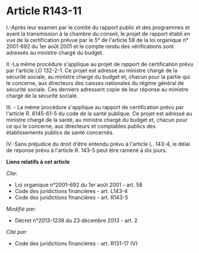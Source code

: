 # Article R143-11

I.-Après leur examen par le comité du rapport public et des programmes et avant la transmission à la chambre du conseil, le
projet de rapport établi en vue de la certification prévue par le 5° de l'article 58 de la loi organique n° 2001-692 du 1er
août 2001 et le compte rendu des vérifications sont adressés au ministre chargé du budget. 

II.-La même procédure s'applique au projet de rapport de certification prévu par l'article LO 132-2-1. Ce projet est adressé
au ministre chargé de la sécurité sociale, au ministre chargé du budget et, chacun pour la partie qui le concerne, aux
directeurs des caisses nationales du régime général de sécurité sociale. Ces derniers adressent copie de leur réponse au
ministre chargé de la sécurité sociale. 

III. - La même procédure s'applique au rapport de certification prévu par l'article R. 6145-61-5 du code de la santé
publique. Ce projet est adressé au ministre chargé de la santé, au ministre chargé du budget et, chacun pour ce qui le
concerne, aux directeurs et comptables publics des établissements publics de santé concernés.

IV.-Sans préjudice du droit d'être entendu prévu à l'article L. 143-4, le délai de réponse prévu à l'article R. 143-5 peut
être ramené à dix jours.

**Liens relatifs à cet article**

_Cite_:

  - Loi organique n°2001-692 du 1er août 2001 - art. 58
  - Code des juridictions financières - art. L143-4
  - Code des juridictions financières - art. R143-5

_Modifié par_:

  - Décret n°2013-1238 du 23 décembre 2013 - art. 2

_Cité par_:

  - Code des juridictions financières - art. R131-17 (V)
